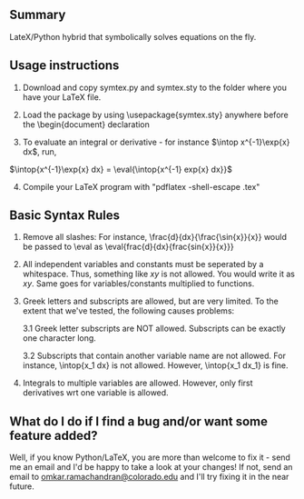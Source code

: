 ## Summary

LateX/Python hybrid that symbolically solves equations on the fly.

## Usage instructions

1. Download and copy symtex.py and symtex.sty to the folder where you have 
your LaTeX file.

2. Load the package by using \usepackage{symtex.sty} anywhere before the 
\begin{document} declaration

3. To evaluate an integral or derivative - for instance 
$\intop x^{-1}\exp{x} dx$, run,

$\intop{x^{-1}\exp{x} dx} = \eval{\intop{x^{-1} exp{x} dx}}$

4. Compile your LaTeX program with "pdflatex -shell-escape <filename>.tex"

## Basic Syntax Rules

1. Remove all slashes: For instance, \frac{d}{dx}{\frac{\sin{x}}{x}} would be 
passed to \eval as \eval{frac{d}{dx}{frac{sin{x}}{x}}}

2. All independent variables and constants must be seperated by a whitespace. Thus,
something like $xy$ is not allowed. You would write it as $x y$. Same goes for
variables/constants multiplied to functions.

3. Greek letters and subscripts are allowed, but are very limited. To the extent
that we've tested, the following causes problems:
	
	3.1 Greek letter subscripts are NOT allowed. Subscripts can be exactly one
	character long.

	3.2 Subscripts that contain another variable name are not allowed. For instance,
	\intop{x_1 dx} is not allowed. However, \intop{x_1 dx_1} is fine.

4. Integrals to multiple variables are allowed. However, only first derivatives
wrt one variable is allowed.

## What do I do if I find a bug and/or want some feature added?

Well, if you know Python/LaTeX, you are more than welcome to fix it - send me 
an email and I'd be happy to take a look at your changes! If not, send
an email to omkar.ramachandran@colorado.edu and I'll try fixing it in the near
future. 
